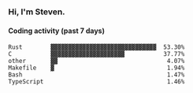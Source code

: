 ### Hi, I'm Steven.

#### Coding activity (past 7 days)
```
Rust        ▓▓▓▓▓▓▓▓▓▓▓▓▓▓▓▓▓▓▓▓▓▓▓▓▓▓▓▓▓▓  53.30%
C           ▓▓▓▓▓▓▓▓▓▓▓▓▓▓▓▓▓▓▓▓▓           37.77%
other       ▓▓                               4.07%
Makefile    ▓                                1.94%
Bash                                         1.47%
TypeScript                                   1.46%
```
